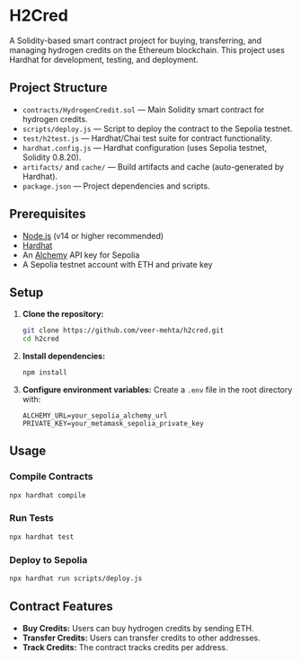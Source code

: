 # H2Cred

A Solidity-based smart contract project for buying, transferring, and managing hydrogen credits on the Ethereum blockchain. This project uses Hardhat for development, testing, and deployment.

## Project Structure

- `contracts/HydrogenCredit.sol` — Main Solidity smart contract for hydrogen credits.
- `scripts/deploy.js` — Script to deploy the contract to the Sepolia testnet.
- `test/h2test.js` — Hardhat/Chai test suite for contract functionality.
- `hardhat.config.js` — Hardhat configuration (uses Sepolia testnet, Solidity 0.8.20).
- `artifacts/` and `cache/` — Build artifacts and cache (auto-generated by Hardhat).
- `package.json` — Project dependencies and scripts.

## Prerequisites

- [Node.js](https://nodejs.org/) (v14 or higher recommended)
- [Hardhat](https://hardhat.org/)
- An [Alchemy](https://alchemy.com/) API key for Sepolia
- A Sepolia testnet account with ETH and private key

## Setup

1. **Clone the repository:**
   ```sh
   git clone https://github.com/veer-mehta/h2cred.git
   cd h2cred
   ```
2. **Install dependencies:**
   ```sh
   npm install
   ```
3. **Configure environment variables:**
   Create a `.env` file in the root directory with:
   ```env
   ALCHEMY_URL=your_sepolia_alchemy_url
   PRIVATE_KEY=your_metamask_sepolia_private_key
   ```

## Usage

### Compile Contracts
```sh
npx hardhat compile
```

### Run Tests
```sh
npx hardhat test
```

### Deploy to Sepolia
```sh
npx hardhat run scripts/deploy.js
```

## Contract Features
- **Buy Credits:** Users can buy hydrogen credits by sending ETH.
- **Transfer Credits:** Users can transfer credits to other addresses.
- **Track Credits:** The contract tracks credits per address.
